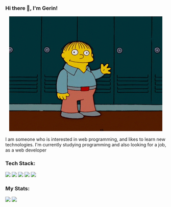 ### Hi there 👋, I'm Gerin!

<p align="center">
<img src="https://github.com/gerinsp/stats/blob/main/giphy.gif" />
</p>

I am someone who is interested in web programming, and likes to learn new technologies. I'm currently studying programming and also looking for a job, as a web developer
<!--
**gerinsp/gerinsp** is a ✨ _special_ ✨ repository because its `README.md` (this file) appears on your GitHub profile.

Here are some ideas to get you started:

- 🔭 I’m currently working on ...
- 🌱 I’m currently learning ...
- 👯 I’m looking to collaborate on ...
- 🤔 I’m looking for help with ...
- 💬 Ask me about ...
- 📫 How to reach me: ...
- 😄 Pronouns: ...
- ⚡ Fun fact: ...
-->
### Tech Stack: 
<p>
    <img src="https://img.shields.io/badge/OS-Windows-blue?&logo=windows" />
    <img src="https://img.shields.io/badge/Framework-Laravel-blue?&logo=laravel&logoColor=red" />
    <img src="https://img.shields.io/badge/Text%20Editor-Visual%20Studio%20Code-blue?&logo=visual%20studio%20code&logoColor=blue" />
    <img src="https://img.shields.io/badge/DBMS-MySQL|Redis-blue?&logo=mysql" />
    <img src="https://img.shields.io/badge/Version%20Control-Git-blue?&logo=git" />
</p>

### My Stats:
<p>
  <img width="440px" src="https://github-readme-stats.vercel.app/api?username=gerinsp&show_icons=true&theme=tokyonight&repo=stats" />
  <img src="https://github-readme-stats.vercel.app/api/top-langs/?username=gerinsp&layout=compact&theme=tokyonight" />
</p>
